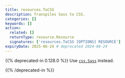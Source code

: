 ```yaml
---
title: resources.ToCSS
description: Transpiles Sass to CSS.
categories: []
keywords: []
action:
  related: []
  returnType: resource.Resource
  signatures: ['resources.ToCSS [OPTIONS] RESOURCE']
expiryDate: 2025-06-24 # deprecated 2024-06-24
---
```


{{% deprecated-in 0.128.0 %}}
Use [`css.Sass`] instead.

[`css.Sass`]: /functions/css/sass/
{{% /deprecated-in %}}
